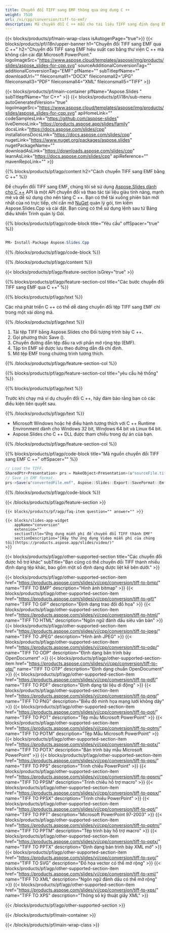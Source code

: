```yaml
---
title: Chuyển đổi TIFF sang EMF thông qua ứng dụng C ++
weight: 7510
url: /vi/cpp/conversion/tiff-to-emf/ 
description: Mã chuyển đổi C ++ mẫu cho tài liệu TIFF sang định dạng EMF. Sử dụng mã ví dụ để chuyển đổi hàng loạt TIFF sang EMF trong bất kỳ Ứng dụng C ++ nào.
---
```


{{< blocks/products/pf/main-wrap-class isAutogenPage="true">}}
{{< blocks/products/pf/i18n/upper-banner h1="Chuyển đổi TIFF sang EMF qua C ++" h2="Chuyển đổi TIFF sang EMF hiệu suất cao bằng thư viện C ++ mà không cần cài đặt Microsoft PowerPoint." logoImageSrc="https://www.aspose.cloud/templates/aspose/img/products/slides/aspose_slides-for-cpp.svg" sourceAdditionalConversionTag="" additionalConversionTag="EMF" pfName="" subTitlepfName="" downloadUrl="" fileiconsmall1="DOCX" fileiconsmall2="JPG" fileiconsmall3="PDF" fileiconsmall4="XML" fileiconsmall5="TIFF" >}}

{{< blocks/products/pf/main-container pfName="Aspose.Slides " subTitlepfName="for C++" >}}
{{< blocks/products/pf/i18n/sub-menu autoGeneratedVersion="true" logoImageSrc="https://www.aspose.cloud/templates/aspose/img/products/slides/aspose_slides-for-cpp.svg" apiHomeLink="" codeSamplesLink="https://github.com/aspose-slides" liveDemosLink="https://products.aspose.app/slides/family" docsLink="https://docs.aspose.com/slides/cpp" installationsDocsLink="https://docs.aspose.com/slides/cpp" nugetLink="https://www.nuget.org/packages/aspose.slides" nugetPackageName="" downloadAsLink="https://downloads.aspose.com/slides/cpp" learnAsLink="https://docs.aspose.com/slides/cpp" apiReference="" mavenRepoLink="" >}}

{{% blocks/products/pf/agp/content h2="Cách chuyển TIFF sang EMF bằng C ++" %}}

 Để chuyển đổi TIFF sang EMF, chúng tôi sẽ sử dụng
 [Aspose.Slides dành cho C ++](https://products.aspose.com/slides/vi/cpp/)
 API là một API chuyển đổi và thao tác tài liệu giàu tính năng, mạnh mẽ và dễ sử dụng cho nền tảng C ++. Bạn có thể tải xuống phiên bản mới nhất của nó trực tiếp, chỉ cần mở
 [NuGet](https://www.nuget.org/packages/aspose.slides)
 quản lý gói, tìm kiếm
 Aspose.Slides.Cpp
 và cài đặt. Bạn cũng có thể sử dụng lệnh sau từ Bảng điều khiển Trình quản lý Gói.

{{% blocks/products/pf/agp/code-block title="Yêu cầu" offSpacer="true" %}}

```cs

PM> Install-Package Aspose.Slides.Cpp

```

{{% /blocks/products/pf/agp/code-block %}}

{{% /blocks/products/pf/agp/content %}}

{{< blocks/products/pf/agp/feature-section isGrey="true" >}}

{{% blocks/products/pf/agp/feature-section-col title="Các bước chuyển đổi TIFF sang EMF qua C ++" %}}

{{% blocks/products/pf/agp/text %}}

 Các nhà phát triển C ++ có thể dễ dàng chuyển đổi tệp TIFF sang EMF chỉ trong một vài dòng mã.

{{% /blocks/products/pf/agp/text %}}

1. Tải tệp TIFF bằng Aspose.Slides cho Đối tượng trình bày C ++.
1. Gọi phương thức Save ().
1. Chuyển đường dẫn tệp đầu ra với phần mở rộng tệp (EMF).
1. Tập tin EMF sẽ được lưu theo đường dẫn đã chỉ định.
1. Mở tệp EMF trong chương trình tương thích.

{{% /blocks/products/pf/agp/feature-section-col %}}

{{% blocks/products/pf/agp/feature-section-col title="yêu cầu hệ thống" %}}

{{% blocks/products/pf/agp/text %}}

 Trước khi chạy mã ví dụ chuyển đổi C ++, hãy đảm bảo rằng bạn có các điều kiện tiên quyết sau.

{{% /blocks/products/pf/agp/text %}}

- Microsoft Windows hoặc hệ điều hành tương thích với C ++ Runtime Environment dành cho Windows 32 bit, Windows 64 bit và Linux 64 bit.
- Aspose.Slides cho C ++ DLL được tham chiếu trong dự án của bạn.

{{% /blocks/products/pf/agp/feature-section-col %}}

{{% blocks/products/pf/agp/code-block title="Mã nguồn chuyển đổi TIFF sang EMF C ++" offSpacer="" %}}

```cs
// Load the TIFF.
SharedPtr<Presentation> prs = MakeObject<Presentation>(u"sourceFile.tiff");
// Save in EMF format.
prs->Save(u"convertedFile.emf", Aspose::Slides::Export::SaveFormat::Emf);

```

{{% /blocks/products/pf/agp/code-block %}}

{{< /blocks/products/pf/agp/feature-section >}}

    {{< blocks/products/pf/agp/faq-item question="" answer="" >}}
 

<!-- aboutfile Starts -->

<!-- aboutfile Ends -->

    {{< blocks/slides-app-widget 
        appName="conversion"
        extension=""
        sectionTitle="Ứng dụng miễn phí để chuyển đổi TIFF thành EMF" 
        sectionDescription="[Hãy thử ứng dụng Video miễn phí của chúng tôi](https://products.aspose.app/slides/video/)" 
    >}}
    
{{< blocks/products/pf/agp/other-supported-section title="Các chuyển đổi được hỗ trợ khác" subTitle="Bạn cũng có thể chuyển đổi TIFF thành nhiều định dạng tệp khác, bao gồm một số định dạng được liệt kê bên dưới." >}}

{{< blocks/products/pf/agp/other-supported-section-item href="https://products.aspose.com/slides/vi/cpp/conversion/tiff-to-bmp/" name="TIFF TO BMP" description="Hình ảnh bitmap" >}}
{{< blocks/products/pf/agp/other-supported-section-item href="https://products.aspose.com/slides/vi/cpp/conversion/tiff-to-gif/" name="TIFF TO GIF" description="Định dạng trao đổi đồ họa" >}}
{{< blocks/products/pf/agp/other-supported-section-item href="https://products.aspose.com/slides/vi/cpp/conversion/tiff-to-html/" name="TIFF TO HTML" description="Ngôn ngữ đánh dấu siêu văn bản" >}}
{{< blocks/products/pf/agp/other-supported-section-item href="https://products.aspose.com/slides/vi/cpp/conversion/tiff-to-jpeg/" name="TIFF TO JPEG" description="Hình ảnh JPEG" >}}
{{< blocks/products/pf/agp/other-supported-section-item href="https://products.aspose.com/slides/vi/cpp/conversion/tiff-to-odp/" name="TIFF TO ODP" description="Định dạng bản trình bày OpenDocument" >}}
{{< blocks/products/pf/agp/other-supported-section-item href="https://products.aspose.com/slides/vi/cpp/conversion/tiff-to-otp/" name="TIFF TO OTP" description="Định dạng chuẩn OpenDocument" >}}
{{< blocks/products/pf/agp/other-supported-section-item href="https://products.aspose.com/slides/vi/cpp/conversion/tiff-to-pdf/" name="TIFF TO PDF" description="Định dạng tài liệu di động" >}}
{{< blocks/products/pf/agp/other-supported-section-item href="https://products.aspose.com/slides/vi/cpp/conversion/tiff-to-png/" name="TIFF TO PNG" description="Biểu đồ minh họa mạng lưới không dây" >}}
{{< blocks/products/pf/agp/other-supported-section-item href="https://products.aspose.com/slides/vi/cpp/conversion/tiff-to-pot/" name="TIFF TO POT" description="Tệp mẫu Microsoft PowerPoint" >}}
{{< blocks/products/pf/agp/other-supported-section-item href="https://products.aspose.com/slides/vi/cpp/conversion/tiff-to-potm/" name="TIFF TO POTM" description="Tệp Mẫu Microsoft PowerPoint" >}}
{{< blocks/products/pf/agp/other-supported-section-item href="https://products.aspose.com/slides/vi/cpp/conversion/tiff-to-potx/" name="TIFF TO POTX" description="Bản trình bày mẫu Microsoft PowerPoint" >}}
{{< blocks/products/pf/agp/other-supported-section-item href="https://products.aspose.com/slides/vi/cpp/conversion/tiff-to-pps/" name="TIFF TO PPS" description="Trình chiếu PowerPoint" >}}
{{< blocks/products/pf/agp/other-supported-section-item href="https://products.aspose.com/slides/vi/cpp/conversion/tiff-to-ppsm/" name="TIFF TO PPSM" description="Trình chiếu hỗ trợ macro" >}}
{{< blocks/products/pf/agp/other-supported-section-item href="https://products.aspose.com/slides/vi/cpp/conversion/tiff-to-ppsx/" name="TIFF TO PPSX" description="Trình chiếu PowerPoint" >}}
{{< blocks/products/pf/agp/other-supported-section-item href="https://products.aspose.com/slides/vi/cpp/conversion/tiff-to-ppt/" name="TIFF TO PPT" description="Microsoft PowerPoint 97-2003" >}}
{{< blocks/products/pf/agp/other-supported-section-item href="https://products.aspose.com/slides/vi/cpp/conversion/tiff-to-pptm/" name="TIFF TO PPTM" description="Tệp trình bày hỗ trợ macro" >}}
{{< blocks/products/pf/agp/other-supported-section-item href="https://products.aspose.com/slides/vi/cpp/conversion/tiff-to-pptx/" name="TIFF TO PPTX" description="Định dạng bản trình bày XML mở" >}}
{{< blocks/products/pf/agp/other-supported-section-item href="https://products.aspose.com/slides/vi/cpp/conversion/tiff-to-svg/" name="TIFF TO SVG" description="Đồ họa vector có thể mở rộng" >}}
{{< blocks/products/pf/agp/other-supported-section-item href="https://products.aspose.com/slides/vi/cpp/conversion/tiff-to-xml/" name="TIFF TO XML" description="Ngôn ngữ đánh dấu có thể mở rộng" >}}
{{< blocks/products/pf/agp/other-supported-section-item href="https://products.aspose.com/slides/vi/cpp/conversion/tiff-to-xps/" name="TIFF TO XPS" description="Thông số kỹ thuật giấy XML" >}}

{{< /blocks/products/pf/agp/other-supported-section >}}

{{< /blocks/products/pf/main-container >}}
    
{{< /blocks/products/pf/main-wrap-class >}}